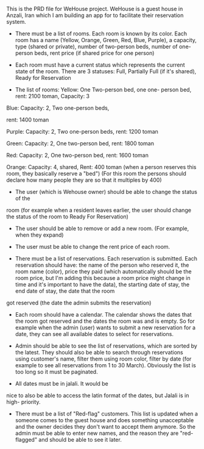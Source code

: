 This is the PRD file for WeHouse project. WeHouse is a guest house in Anzali, Iran which I am building an app for to facilitate their reservation system.

- There must be a list of rooms. Each room
is known by its color. Each room has a
name (Yellow, Orange, Green, Red, Blue,
Purple), a capacity, type (shared or private),
number of two-person beds, number of
one-person beds, rent price (if shared price
for one person)

- Each room must have a current status
which represents the current state of the
room. There are 3 statuses: Full, Partially
Full (if it&#39;s shared), Ready for Reservation

- The list of rooms:
Yellow: One Two-person bed, one one-
person bed, rent: 2100 toman, Capacity: 3

Blue: Capacity: 2, Two one-person beds,

rent: 1400 toman

Purple: Capacity: 2, Two one-person beds,
rent: 1200 toman

Green: Capacity: 2, One two-person bed,
rent: 1800 toman

Red: Capacity: 2, One two-person bed,
rent: 1600 toman

Orange: Capacity: 4, shared, Rent: 400
toman (when a person reserves this room,
they basically reserve a &quot;bed&quot;) (For this
room the persons should declare how many
people they are so that it multiples by 400)

- The user (which is Wehouse owner)
should be able to change the status of the

room (for example when a resident leaves
earlier, the user should change the status of
the room to Ready For Reservation)

- The user should be able to remove or add
a new room. (For example, when they
expand)

- The user must be able to change the rent
price of each room.

- There must be a list of reservations. Each
reservation is submitted. Each reservation
should have: the name of the person who
reserved it, the room name (color), price
they paid (which automatically should be
the room price, but I&#39;m adding this because
a room price might change in time and it&#39;s
important to have the data), the starting
date of stay, the end date of stay, the date
that the room

got reserved (the date the admin submits
the reservation)

- Each room should have a calendar. The
calendar shows the dates that the room got
reserved and the dates the room was and is
empty. So for example when the admin
(user) wants to submit a new reservation for
a date, they can see all available dates to
select for reservations.

- Admin should be able to see the list of
reservations, which are sorted by the latest.
They should also be able to search through
reservations using customer&#39;s name, filter
them using room color, filter by date (for
example to see all reservations from 1 to 30
March). Obviously the list is too long so it
must be paginated.

- All dates must be in jalali. It would be

nice to also be able to access the latin
format of the dates, but Jalali is in high-
priority.

- There must be a list of &quot;Red-flag&quot;
customers. This list is updated when a
someone comes to the guest house and
does something unacceptable and the
owner decides they don&#39;t want to accept
them anymore. So the admin must be able
to enter new names, and the reason they
are &quot;red-flagged&quot; and should be able to see
it later.